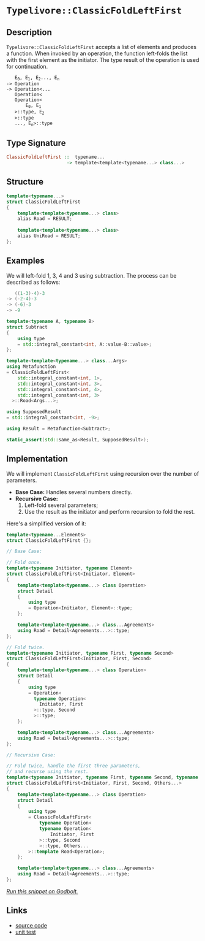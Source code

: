 <!-- Copyright 2024 Feng Mofan
SPDX-License-Identifier: Apache-2.0 -->

# `Typelivore::ClassicFoldLeftFirst`

## Description

`Typelivore::ClassicFoldLeftFirst` accepts a list of elements and produces a function.
When invoked by an operation, the function left-folds the list with the first element as the initiator.
The type result of the operation is used for continuation.

<pre><code>   E<sub>0</sub>, E<sub>1</sub>, E<sub>2</sub>..., E<sub>n</sub>
-> Operation
-> Operation&lt;...
   Operation&lt;
   Operation&lt;
       E<sub>0</sub>, E<sub>1</sub>
   &gt;::type, E<sub>2</sub>
   &gt;::type
   ..., E<sub>n</sub>&gt;::type</code></pre>

## Type Signature

```Haskell
ClassicFoldLeftFirst ::  typename...
                      -> template<template<typename...> class...>
```

## Structure

```C++
template<typename...>
struct ClassicFoldLeftFirst
{
    template<template<typename...> class>
    alias Road = RESULT;
        
    template<template<typename...> class>
    alias UniRoad = RESULT;
};
```

## Examples

We will left-fold 1, 3, 4 and 3 using subtraction.
The process can be described as follows:

```C++
   ((1-3)-4)-3
-> (-2-4)-3
-> (-6)-3
-> -9
```

```C++
template<typename A, typename B>
struct Subtract
{
    using type
    = std::integral_constant<int, A::value-B::value>;
};

template<template<typename...> class...Args>
using Metafunction 
= ClassicFoldLeftFirst<
    std::integral_constant<int, 1>,
    std::integral_constant<int, 3>,
    std::integral_constant<int, 4>,
    std::integral_constant<int, 3>
  >::Road<Args...>;

using SupposedResult
= std::integral_constant<int, -9>;

using Result = Metafunction<Subtract>;

static_assert(std::same_as<Result, SupposedResult>);
```

## Implementation

We will implement `ClassicFoldLeftFirst` using recursion over the number of parameters.

- **Base Case:** Handles several numbers directly.
- **Recursive Case:**
  1. Left-fold several parameters;
  2. Use the result as the initiator and perform recursion to fold the rest.

Here's a simplified version of it:

```C++
template<typename...Elements>
struct ClassicFoldLeftFirst {};

// Base Case:

// Fold once.
template<typename Initiator, typename Element>
struct ClassicFoldLeftFirst<Initiator, Element>
{
    template<template<typename...> class Operation>
    struct Detail
    {
        using type 
        = Operation<Initiator, Element>::type;
    };

    template<template<typename...> class...Agreements>
    using Road = Detail<Agreements...>::type;
};

// Fold twice.
template<typename Initiator, typename First, typename Second>
struct ClassicFoldLeftFirst<Initiator, First, Second>
{
    template<template<typename...> class Operation>
    struct Detail
    {
        using type 
        = Operation<
          typename Operation<
            Initiator, First
          >::type, Second
          >::type;
    };

    template<template<typename...> class...Agreements>
    using Road = Detail<Agreements...>::type;
};

// Recursive Case:

// Fold twice, handle the first three parameters,
// and recurse using the rest.
template<typename Initiator, typename First, typename Second, typename...Others>
struct ClassicFoldLeftFirst<Initiator, First, Second, Others...>
{
    template<template<typename...> class Operation>
    struct Detail
    {
        using type 
        = ClassicFoldLeftFirst<
            typename Operation<
            typename Operation<
                Initiator, First
            >::type, Second
            >::type, Others...
        >::template Road<Operation>;
    };

    template<template<typename...> class...Agreements>
    using Road = Detail<Agreements...>::type;
};
```

[*Run this snippet on Godbolt.*](https://godbolt.org/#z:OYLghAFBqd5QCxAYwPYBMCmBRdBLAF1QCcAaPECAMzwBtMA7AQwFtMQByARg9KtQYEAysib0QXACx8BBAKoBnTAAUAHpwAMvAFYTStJg1DIApACYAQuYukl9ZATwDKjdAGFUtAK4sGIAKwAzKSuADJ4DJgAcj4ARpjEIACcXKQADqgKhE4MHt6%2BAcEZWY4C4ZExLPGJKbaY9qUMQgRMxAR5Pn5BdQ05za0E5dFxCcmpCi1tHQXdEwNDldVjAJS2qF7EyOwcBJgsaQa7JoFuBACeaYysmAB0d9j0bIIKx9gmGgCCE8ReDgDUbgMCiyyAAYp50KFMFQCKC8MQJn8TAB2KzIgAixysn3eHwA9Hi/hYmEoAST2LjcQS/uDaOg/gItjdcbt9odMMdThcrmw/gBJBjZJhEMh/c6XZi8h57RgEV6476/AgAoEg2mQ6Gw%2BETTkCoUi0h/aVPOWBN441G4v7WsV7A7CjknVn2o5O7mS253V5/ZCqv4AeUuxGFOXlnxtf0V/3RmBadCtNpR2I%2BEYjXiyRjF3KR4dT1uO6IDQZDAl1gscwpIhuNsteIBA4sdyYjKMxgWTCetzvZnO7Dt77uud2ZZp9quHH2AxEwMueYZTNvTEWAfwASqgmPSC38Y3HaJzJ9PZwQFMO6w3uVjKRirzjPtT1WKAO54Jksu09t0S6788t4Suio2Ho0tqBCGkBP5CJgaAMOg85RsqgIkmqEJQjCcIIqabh6hWBogZhhpQTBcFmtezY2n2rqnB%2B/ZfjynojtgY7IUWCQlgw84RghO6xkw8a5vmloCamS6Zo2OYLnm26BmxjScp2eZZt%2BvIycGcknApim/vqVb4TqwlSWa9aNoR0ECHBBmpueja3pJSI3u2lLCZRjrUWytFcspDHer6yETlOM4mi8pHCaJK7rpuSKBIWu58fuJyHoFsqnl6RkXpctmtpl96Equ0EbFkABumBkkoIBOfihKPgQL5bIaCCGOg9BiggJU0JhLVHn8aStNcuwIqQVKEo1fzTsgBUlWFLUldOEzMp8LkDl52m4bpEG8hhEzgYOvJEeZ21ecO/oEK1CLwQQPz/EhwKvuqaFaphZY6aKm1gX8e2wYax2nSljFkQpi1OjRVHrd5o6%2BcCrFqaGIV2dxsX8XZSaaYuGYruJKP5tFKrIbdqGaq98mWXmoNQ%2BxRN2VppOqeTGnE1pK3/nhhP0y2aUme9ZmwZjVns9yX0nQkv089ZwMlRFJFuDT6lvI5wlZXLHwA2LvYq3RHpnuD453Ilx7BeadlTRLUUxbx8YJQFeua9gxmXorCsdveABULuu27eJUq7AAq2BCF7rse87bvB4HSs4mYgQRL6XhYFFbgwVsaQnvO77uSDO0lR8B30US52XcqQheLEF1MA4/2hWjSkcvL2MTOg9YRLsU5iAA%2BjBcyCJyjeGh89aFWIXiYAAtBYfcD46ssdg5jsfIDbkuq5oPW8xwITsQwD67iU0ALK8VQXgMA4OQSdu10oXS92E3TcMEPXICN5gze0G3Agd1h3d/FwryDcJdcN4Ij9gzP3bi0TuJwP6BG/gpP%2B98AFPxfgwN%2BXdBCGkkFA3%2Bt9/5NyAQgpB4CUF/EgbDLGNsQASwPOvYWpF7afCmoXNIxRMDoDygoLwtA5Q4lrpg2B2DW4gMMO/AhQ8kjyhoR8I2mBWHsJNn8XeLR96H3Um4Quxdgxl2oTPOYjhkAt2QgkAgEAYEKGuLo4KbgWFsLevQxhzDJGWNeMsLEHBVi0E4P4XgfgOBaFIKgTgbhrDWEjOsTYJVzCBB4KQAgmhnGrAANYBAABw3H8AANgSSkqQ/hkQpMkEkQI2T9CcEkLwFgEgNAaFIJ47xviOC8AUCACpUSvHONIHAWAMBEAgHWAQNIXgwIUAgGgfYdAEhRGuJwVQ6Sh45L%2BMAZAyBP6SBuGYXgTDCAkDwPXVI/BBAiDEOwKQMhBCKBUOoZppBdCpCfMGNInAeAuLcR46JPjOD%2Bj6b05UqAqB/EmSk6ZkhZnzMWcsv4EAPDDPoMQJEEcuDLF4E0rQqwIBICGWkEZZABmovRSAYAUgzB8DoP1epEBYjPNiBEVoZw7m8HJcwYgZx/SxG0NBJpEShkmn9AwWgVLzlYFiF4YAbgxC0HqdwXgWAWCGGAOIXl8IWV4GKqK7xmBVD5V2NS8gADXHnNoHgWIwZ6UeCwM8i6eBSlitIMVYgsRMiYBjJKowuqjDRNWFQAwG8ABqeBMBPhkp4iJOzhCiHEIcwNJy1DPMufoKVKAAmWH0Hq%2BpkBVioCTjkUVQ864FlMJYawZhqlWuIJsyR8BVh2Hlc4CArhph%2BFSGECIwwqijFSMUbIAga16FbY0BYIxEjjHqBWpokx2ieE6HoctR8BD9DaD2ptfbbDDo7eMYds6liwrWBsLYEgHkcHcZU55NSflTJmXMhZUgQUQFwOsqFYTYXwpdasVqm5RgQDiSASQgQbh5ORJIDQkgzCSBSeU1JSRCkcGKaQUp4SbgZLSUkBJXAUn%2BEkFwfweSUn7vOTUupDTIkutaR05FXT3l9PIJQLFkKxlsE4K0FghVkRDyYMxTMXAkg3C4DcZV%2BARSbL0IGvZIbpBhqUBG85uh8XXKYLcsVO691VN4DUt5PS%2BkMm%2BbR%2BjjHmMrlY%2BxzjoLwVoshdCwIZg4V4eaUilFqAIUJDI4M6zhnRjqYY75IwrGuAVJoOwoWlBSXnNpZSjVAX6WMuZQ4DV7LZScu5c8vlAqhW0BFRqiVUqZXePwGNRwirnkqrVdsCJD9tXeN1fqylRrtjeNNeaiJVqbVKHtal5c%2BG3VME9d631EoNX8eDQcoTshw1nO8eJ6Nzqc1WHjSVpNr6fFptfpwTNt9s1xosPmhThbi1TbLQOydfgq2wSXSEWCq7m3pEyG23Io6CgtrO92htiwTsTsaNOkd%2BRa09EHc947865hTEu29n7gw7u9u3RukJIPtVyYPZwP4znNOue02xjjGhQVXpFMZu95nEWPswM%2BxI03tUQag2xjQ2SND%2BAQykVjGhajyZebU2wuGEUtLaZ07pHy7MUdGeMjgtGZksAUIVBZhUdPsgmKs7jGytlHKDfsiQfXjkicGzoEAwRJPSfuWByHWHXkkc%2BWp4gLA%2BcC6FyLh0iIwUOfRcZwIZmmeWZQJbyFHPHejEFwwluwukgt1FwQXRBuckEu8wiXzZKKX0qC2HhlTKWUResxyrlPL0uYH5YK4VoqIkpcdRV8Vcqj7ZfObl8a6qLWFeeSVg1ZxysmqLdV3gtXbUNcdU1izfB3UKC9T6v1XXZACd69LgbkaVcjeMMthNsRNszcaKKvEf8xt5oLQkItWAJ%2BPZyC4fbf29D1oqMD67JQcgHa7TkL747ttPcXZv/tvQp0rqB3O8dF/XsP/mHftdZbglbvXRDp52uOAw/9wCvzoLn8J7jcD7ijhLjejCrbg%2BqQE%2BlgHjjuoTiAGYGxoECTn%2BoEDkoEIEHklwOkphtUpwDho0rAfEihjcB%2BlwIEAkshhHP4BoCkgBmBoED/kQfTnbjuisoQQpsQZjjEpakLGvpIEAA%3D)

## Links

- [source code](../../../../conceptrodon/typelivore/classic_fold_left_first.hpp)
- [unit test](../../../../tests/unit/typelivore/classic_fold_left_first.test.hpp)
